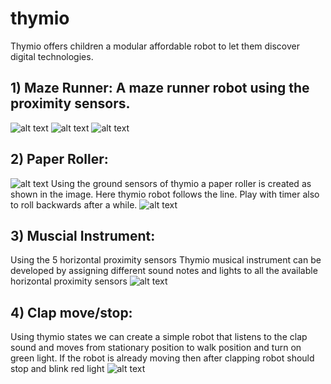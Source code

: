 # thymio
Thymio offers children a modular affordable robot to let them discover digital technologies.

## 1) Maze Runner: A maze runner robot using the proximity sensors.
![alt text](https://github.com/naveenkambham/thymio/blob/master/maze_runner_sample.jpg)
![alt text](https://github.com/naveenkambham/thymio/blob/master/maze_runner_visual_code.png)
![alt text](https://github.com/naveenkambham/thymio/blob/master/maze_runner_visual_code2.png)

## 2) Paper Roller:
![alt text](https://github.com/naveenkambham/thymio/blob/master/paper_roller.png)
Using the ground sensors of thymio a paper roller is created as shown in the image. Here thymio robot follows the line. Play with timer also to roll backwards after a while.
![alt text](https://github.com/naveenkambham/thymio/blob/master/paper_roller_visual_code.png)

## 3) Muscial Instrument:
Using the 5 horizontal proximity sensors Thymio musical instrument can be developed by assigning different sound notes and lights to all the available horizontal proximity sensors
![alt text](https://github.com/naveenkambham/thymio/blob/master/musical_instrument_visual_code.png)

## 4) Clap move/stop:
Using thymio states we can create a simple robot that listens to the clap sound and moves from stationary position to walk position and turn on green light. If the robot is already moving then after clapping robot should stop and blink red light
![alt text](https://github.com/naveenkambham/thymio/blob/master/hand_claps_visual_code.png)

